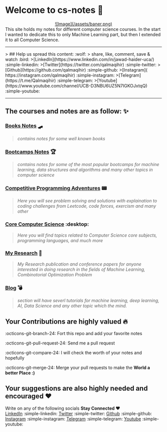 	
# Welcome to cs-notes :notebook:
<center>
	<a href='https://qalmaqihir.github.io/'>![Image](/assets/baner.png)</a>
</center>
This site holds my notes for different computer science courses. In the start I wanted to dedicate this to only Machine Learning part, but then I extended it to all Computer Science.
<hr>
> ## Help us spread this content: :wolf:
> share, like, comment, save & watch :bird:  
>[LinkedIn](https://www.linkedin.com/in/jawad-haider-uca/) :simple-linkedin: 
>[Twitter](https://twitter.com/qalmaqihir)  :simple-twitter:
>[Github](https://github.com/qalmaqihir) :simple-github:
>[Instagram]( https://instagram.com/qalmaqihir)  :simple-instagram: 
>[Telegram](https://t.me/Qalmaqihir) :simple-telegram:
>[Youtube](https://www.youtube.com/channel/UCB-D3NBU6UZ5N7IGKOJxtqQ) :simple-youtube:
<hr>
 
## The courses and notes are as follow: :sparkles:
### [Books Notes](https://qalmaqihir.github.io/booksnotes/) :skateboard:
> _contains notes for some well known books_

###  [Bootcamps Notes](https://qalmaqihir.github.io/bootcampsnotes/) :trophy: 
> _contains notes for some of the most popular bootcamps for machine learning, data structures and algorithms and many other topics in computer science_

###  [Competitive Programming Adventures](https://qalmaqihir.github.io/competitiveprogramming/) :pager:
> _Here you will see problem solving and solutions with explaination to coding challenges from Leetcode, code forces, exercism and many other_

###  [Core Computer Science](https://qalmaqihir.github.io/corecs/) :desktop:
>_Here you will find topics related to Computer Science core subjects, programming languages, and much more_

###  [My Research](https://qalmaqihir.github.io/myresearch/) :abacus:
>_My Research publication and conference papers for anyone interested in doing research in the fields of Machine Learning, Combinotorial Optimization Problem_

###  [Blog]() :bomb:
> _section will have severl tutorials for machine learning, deep learning, AI, Data Science and any other topic which the mind._

## Your Contributions are highly valued :fire:

:octicons-git-branch-24: Fort this repo and add your favorite notes

:octicons-git-pull-request-24: Send me a pull request

:octicons-git-compare-24: I will check the worth of your notes and hopefully

:octicons-git-merge-24: Merge your pull requests to make the **World a better Place :)**  

## Your suggestions are also highly needed and encouraged :heart:
Write on any of the following socials **Stay Connected :heart:**  
[LinkedIn](https://www.linkedin.com/in/jawad-haider-uca/) :simple-linkedin:
[Twitter](https://twitter.com/qalmaqihir)  :simple-twitter:
[Github](https://github.com/qalmaqihir) :simple-github:
[Instagram]( https://instagram.com/qalmaqihir)  :simple-instagram: 
[Telegram](https://t.me/Qalmaqihir) :simple-telegram:
[Youtube](https://www.youtube.com/channel/UCB-D3NBU6UZ5N7IGKOJxtqQ) :simple-youtube: 


